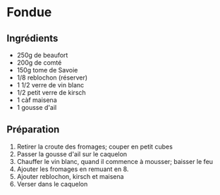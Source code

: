 # Fondue

## Ingrédients

* 250g de beaufort
* 200g de comté
* 150g tome de Savoie
* 1/8 reblochon (réserver)
* 1 1/2 verre de vin blanc
* 1/2 petit verre de kirsch
* 1 càf maisena
* 1 gousse d'ail

## Préparation

1. Retirer la croute des fromages; couper en petit cubes
2. Passer la gousse d'ail sur le caquelon
3. Chauffer le vin blanc, quand il commence à mousser; baisser le feu
4. Ajouter les fromages en remuant en 8.
5. Ajouter reblochon, kirsch et maisena
6. Verser dans le caquelon
